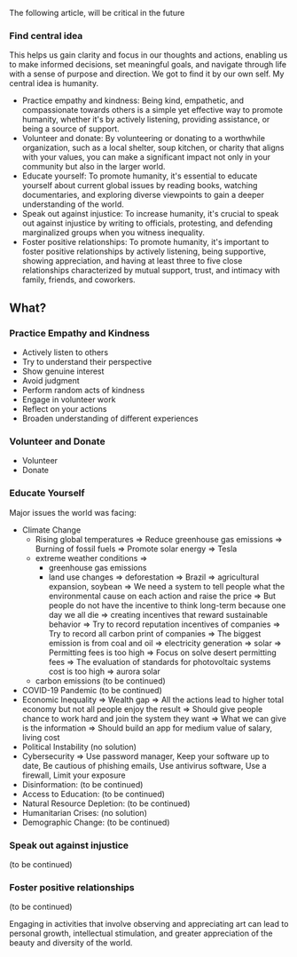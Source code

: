 The following article, will be critical in the future

### Find central idea

This helps us gain clarity and focus in our thoughts and actions, enabling us to make informed decisions, set meaningful goals, and navigate through life with a sense of purpose and direction. We got to find it by our own self. My central idea is humanity.
* Practice empathy and kindness: Being kind, empathetic, and compassionate towards others is a simple yet effective way to promote humanity, whether it's by actively listening, providing assistance, or being a source of support.
* Volunteer and donate: By volunteering or donating to a worthwhile organization, such as a local shelter, soup kitchen, or charity that aligns with your values, you can make a significant impact not only in your community but also in the larger world.
* Educate yourself: To promote humanity, it's essential to educate yourself about current global issues by reading books, watching documentaries, and exploring diverse viewpoints to gain a deeper understanding of the world.
* Speak out against injustice: To increase humanity, it's crucial to speak out against injustice by writing to officials, protesting, and defending marginalized groups when you witness inequality.
* Foster positive relationships: To promote humanity, it's important to foster positive relationships by actively listening, being supportive, showing appreciation, and having at least three to five close relationships characterized by mutual support, trust, and intimacy with family, friends, and coworkers.

## What?

### Practice Empathy and Kindness

* Actively listen to others
* Try to understand their perspective
* Show genuine interest
* Avoid judgment
* Perform random acts of kindness
* Engage in volunteer work
* Reflect on your actions
* Broaden understanding of different experiences

### Volunteer and Donate

* Volunteer
* Donate

### Educate Yourself

Major issues the world was facing:

* Climate Change
  * Rising global temperatures => Reduce greenhouse gas emissions => Burning of fossil fuels => Promote solar energy => Tesla
  * extreme weather conditions =>
    * greenhouse gas emissions
    * land use changes => deforestation => Brazil => agricultural expansion, soybean => We need a system to tell people what the environmental cause on each action and raise the price => But people do not have the incentive to think long-term because one day we all die => creating incentives that reward sustainable behavior => Try to record reputation incentives of companies => Try to record all carbon print of companies => The biggest emission is from coal and oil => electricity generation => solar => Permitting fees is too high => Focus on solve desert permitting fees => The evaluation of standards for photovoltaic systems cost is too high => aurora solar
  * carbon emissions (to be continued)
* COVID-19 Pandemic (to be continued)
* Economic Inequality => Wealth gap => All the actions lead to higher total economy but not all people enjoy the result => Should give people chance to work hard and join the system they want => What we can give is the information => Should build an app for medium value of salary, living cost
* Political Instability (no solution)
* Cybersecurity => Use password manager, Keep your software up to date, Be cautious of phishing emails, Use antivirus software, Use a firewall, Limit your exposure
* Disinformation: (to be continued)
* Access to Education: (to be continued)
* Natural Resource Depletion: (to be continued)
* Humanitarian Crises: (no solution)
* Demographic Change: (to be continued)

### Speak out against injustice

(to be continued)

### Foster positive relationships

(to be continued)

Engaging in activities that involve observing and appreciating art can lead to personal growth, intellectual stimulation, and greater appreciation of the beauty and diversity of the world.